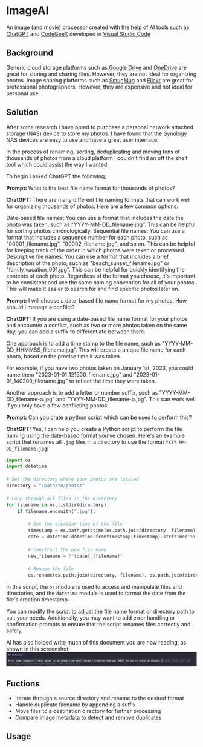 # ImageAI
An image (and movie) processor created with the help of AI tools such as [ChatGPT](https://chat.openai.com/) and [CodeGeeX](https://codegeex.cn/en-US) developed in [Visual Studio Code](https://code.visualstudio.com/)

## Background

Generic cloud storage platforms such as [Google Drive](https://drive.google.com/) and [OneDrive](https://onedrive.live.com/) are great for storing and sharing files. However, they are not ideal for organizing photos. Image sharing platforms such as [SmugMug](https://www.smugmug.com/) and [Flickr](https://www.flickr.com/) are great for professional photographers. However, they are expensive and not ideal for personal use.

## Solution

After some research I have opted to purchase a personal network attached storage (NAS) device to store my photos. I have found that the [Synology](https://www.synology.com/) NAS devices are easy to use and have a great user interface.

In the process of renaming, sorting, deduplicating and moving tens of thousands of photos from a cloud platform I couldn't find an off the shelf tool which could assist the way I wanted.

To begin I asked ChatGPT the following;

**Prompt:** What is the best file name format for thousands of photos?

**ChatGPT:** There are many different file naming formats that can work well for organizing thousands of photos. Here are a few common options:

Date-based file names: You can use a format that includes the date the photo was taken, such as "YYYY-MM-DD_filename.jpg". This can be helpful for sorting photos chronologically.
Sequential file names: You can use a format that includes a sequence number for each photo, such as "00001_filename.jpg", "00002_filename.jpg", and so on. This can be helpful for keeping track of the order in which photos were taken or processed.
Descriptive file names: You can use a format that includes a brief description of the photo, such as "beach_sunset_filename.jpg" or "family_vacation_001.jpg". This can be helpful for quickly identifying the contents of each photo.
Regardless of the format you choose, it's important to be consistent and use the same naming convention for all of your photos. This will make it easier to search for and find specific photos later on.

**Prompt:** I will choose a date-based file name format for my photos. How should I manage a conflict?

**ChatGPT:** If you are using a date-based file name format for your photos and encounter a conflict, such as two or more photos taken on the same day, you can add a suffix to differentiate between them.

One approach is to add a time stamp to the file name, such as "YYYY-MM-DD_HHMMSS_filename.jpg". This will create a unique file name for each photo, based on the precise time it was taken.

For example, if you have two photos taken on January 1st, 2023, you could name them "2023-01-01_121500_filename.jpg" and "2023-01-01_140200_filename.jpg" to reflect the time they were taken.

Another approach is to add a letter or number suffix, such as "YYYY-MM-DD_filename-a.jpg" and "YYYY-MM-DD_filename-b.jpg". This can work well if you only have a few conflicting photos.

**Prompt:** Can you crate a python script which can be used to perform this?

**ChatGPT:** Yes, I can help you create a Python script to perform the file naming using the date-based format you've chosen. Here's an example script that renames all `.jpg` files in a directory to use the format `YYYY-MM-DD_filename.jpg`:

```python
import os
import datetime

# Set the directory where your photos are located
directory = "/path/to/photos"

# Loop through all files in the directory
for filename in os.listdir(directory):
    if filename.endswith(".jpg"):
        
        # Get the creation time of the file
        timestamp = os.path.getctime(os.path.join(directory, filename))
        date = datetime.datetime.fromtimestamp(timestamp).strftime('%Y-%m-%d')
        
        # Construct the new file name
        new_filename = f"{date}_{filename}"
        
        # Rename the file
        os.rename(os.path.join(directory, filename), os.path.join(directory, new_filename))
```

In this script, the `os` module is used to access and manipulate files and directories, and the `datetime` module is used to format the date from the file's creation timestamp.

You can modify the script to adjust the file name format or directory path to suit your needs. Additionally, you may want to add error handling or confirmation prompts to ensure that the script renames files correctly and safely.

AI has also helped write much of this document you are now reading, as shown in this screenshot;
![AI](screenshot.png)

## Fuctions

- Iterate through a source directory and rename to the desired format
- Handle duplicate filename by appending a suffix
- Move files to a destination directory for further processing
- Compare image metadata to detect and remove duplicates

## Usage

